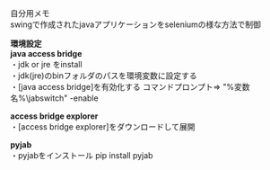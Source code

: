 自分用メモ<br>
swingで作成されたjavaアプリケーションをseleniumの様な方法で制御

**環境設定**<br>
**java access bridge**<br>
・jdk or jre をinstall<br>
・jdk(jre)のbinフォルダのパスを環境変数に設定する<br>
・[java access bridge]を有効化する コマンドプロンプト=> "%変数名%\jabswitch" -enable

**access bridge explorer**<br>
・[access bridge explorer]をダウンロードして展開

**pyjab**<br>
・pyjabをインストール pip install pyjab
